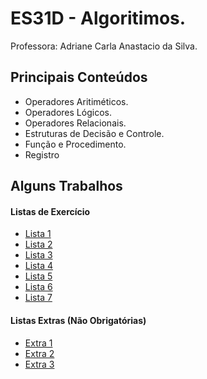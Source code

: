 # ES31D - Algoritimos.
Professora: Adriane Carla Anastacio da Silva. 

## Principais Conteúdos 
* Operadores Aritiméticos.
* Operadores Lógicos.
* Operadores Relacionais.
* Estruturas de Decisão e Controle.
* Função e Procedimento.
* Registro

## Alguns Trabalhos

#### Listas de Exercício
* [Lista 1](https://github.com/LucasColler/UTFPR-ES-1/tree/master/ES31D%20-%20Algor%C3%ADtimos/LISTA%201)
* [Lista 2](https://github.com/LucasColler/UTFPR-ES-1/tree/master/ES31D%20-%20Algor%C3%ADtimos/LISTA%202)
* [Lista 3](https://github.com/LucasColler/UTFPR-ES-1/tree/master/ES31D%20-%20Algor%C3%ADtimos/LISTA%203)
* [Lista 4](https://github.com/LucasColler/UTFPR-ES-1/tree/master/ES31D%20-%20Algor%C3%ADtimos/LISTA%204)
* [Lista 5](https://github.com/LucasColler/UTFPR-ES-1/tree/master/ES31D%20-%20Algor%C3%ADtimos/LISTA%205)
* [Lista 6](https://github.com/LucasColler/UTFPR-ES-1/tree/master/ES31D%20-%20Algor%C3%ADtimos/LISTA%206)
* [Lista 7](https://github.com/LucasColler/UTFPR-ES-1/tree/master/ES31D%20-%20Algor%C3%ADtimos/LISTA%207)

#### Listas Extras (Não Obrigatórias)
* [Extra 1](https://github.com/LucasColler/UTFPR-ES-1/tree/master/ES31D%20-%20Algor%C3%ADtimos/EXTRA%201)
* [Extra 2](https://github.com/LucasColler/UTFPR-ES-1/tree/master/ES31D%20-%20Algor%C3%ADtimos/EXTRA%202)
* [Extra 3](https://github.com/LucasColler/UTFPR-ES-1/tree/master/ES31D%20-%20Algor%C3%ADtimos/EXTRA%203)
